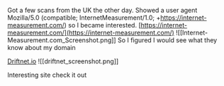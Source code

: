 Got a few scans from the UK the other day. Showed a user agent   
Mozilla/5.0 (compatible; InternetMeasurement/1.0; +https://internet-measurement.com/)
so I became interested.
[https://internet-measurement.com/](https://internet-measurement.com/)
 ![[Internet-Measurement.com_Screenshot.png]]
So I figured I would see what they know about my domain

[Driftnet.io](https://driftnet.io)
![[driftnet_screenshot.png]]

Interesting site check it out
